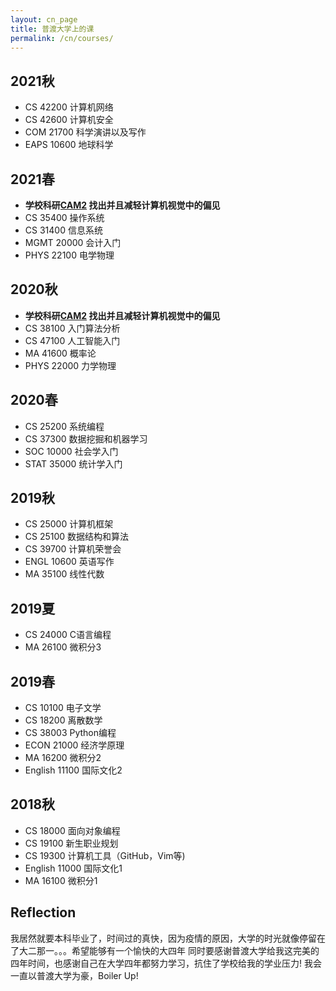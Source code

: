 ```yaml
---
layout: cn_page
title: 普渡大学上的课
permalink: /cn/courses/
---
```


## 2021秋
- CS 42200 计算机网络
- CS 42600 计算机安全
- COM 21700 科学演讲以及写作
- EAPS 10600 地球科学

## 2021春
- **学校科研[CAM2](https://engineering.purdue.edu/VIP/teams?query=Fall%202021&type=and) 找出并且减轻计算机视觉中的偏见**
- CS 35400 操作系统
- CS 31400 信息系统
- MGMT 20000 会计入门
- PHYS 22100 电学物理

## 2020秋
- **学校科研[CAM2](https://engineering.purdue.edu/VIP/teams?query=Fall%202021&type=and) 找出并且减轻计算机视觉中的偏见**
- CS 38100 入门算法分析
- CS 47100 人工智能入门
- MA 41600 概率论
- PHYS 22000 力学物理

## 2020春
- CS 25200 系统编程
- CS 37300 数据挖掘和机器学习
- SOC 10000 社会学入门
- STAT 35000 统计学入门

## 2019秋
- CS 25000 计算机框架
- CS 25100 数据结构和算法
- CS 39700 计算机荣誉会
- ENGL 10600 英语写作
- MA 35100 线性代数

## 2019夏
- CS 24000 C语言编程
- MA 26100 微积分3

## 2019春

- CS 10100 电子文学
- CS 18200 离散数学
- CS 38003 Python编程
- ECON 21000 经济学原理
- MA 16200 微积分2
- English 11100 国际文化2

## 2018秋

- CS 18000 面向对象编程
- CS 19100 新生职业规划
- CS 19300 计算机工具（GitHub，Vim等)
- English 11000 国际文化1
- MA 16100 微积分1

## Reflection

我居然就要本科毕业了，时间过的真快，因为疫情的原因，大学的时光就像停留在了大二那一。。。希望能够有一个愉快的大四年
同时要感谢普渡大学给我这完美的四年时间，也感谢自己在大学四年都努力学习，抗住了学校给我的学业压力! 我会一直以普渡大学为豪，Boiler Up!
